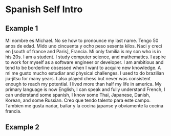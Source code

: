 # Spanish Self Intro

## Example 1

Mi nombre es Michael.  No se how to pronounce my last name.  Tengo 50 anos de edad.  Mido uno cincuenta y ocho peso sesenta kilos.  Naci y creci en [south of france and Paris], Francia.  Mi only familia is my son who is in his 20s.   I am a student.  I study computer science, and mathematics.  I aspire to work for myself as a software engineer or developer.  I am ambitious and tend to be borderline obsessed when I want to acquire new knowledge.  A mi me gusto mucho estudiar and physical challenges.  I used to do brazilian jiu-jitsu for many years.  I also played chess but never was consistent enough to reach my potential.  I lived more than half my life in america.  My primary language is now English,  I can speak and fully understand French,  I can understand some spanish,  I know some Thai, Japanese, Danish, Korean, and some Russian.  Creo que tendo talento para este campo.  Tambien me gusta nadar, bailar y la cocina japanse y obviamente la cocina francia.

## Example 2

